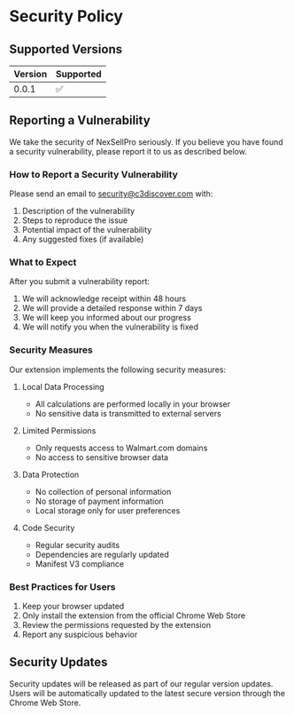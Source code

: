 # Security Policy

## Supported Versions

| Version | Supported          |
| ------- | ------------------ |
| 0.0.1   | :white_check_mark: |

## Reporting a Vulnerability

We take the security of NexSellPro seriously. If you believe you have found a security vulnerability, please report it to us as described below.

### How to Report a Security Vulnerability

Please send an email to security@c3discover.com with:

1. Description of the vulnerability
2. Steps to reproduce the issue
3. Potential impact of the vulnerability
4. Any suggested fixes (if available)

### What to Expect

After you submit a vulnerability report:

1. We will acknowledge receipt within 48 hours
2. We will provide a detailed response within 7 days
3. We will keep you informed about our progress
4. We will notify you when the vulnerability is fixed

### Security Measures

Our extension implements the following security measures:

1. Local Data Processing
   - All calculations are performed locally in your browser
   - No sensitive data is transmitted to external servers

2. Limited Permissions
   - Only requests access to Walmart.com domains
   - No access to sensitive browser data

3. Data Protection
   - No collection of personal information
   - No storage of payment information
   - Local storage only for user preferences

4. Code Security
   - Regular security audits
   - Dependencies are regularly updated
   - Manifest V3 compliance

### Best Practices for Users

1. Keep your browser updated
2. Only install the extension from the official Chrome Web Store
3. Review the permissions requested by the extension
4. Report any suspicious behavior

## Security Updates

Security updates will be released as part of our regular version updates. Users will be automatically updated to the latest secure version through the Chrome Web Store. 
